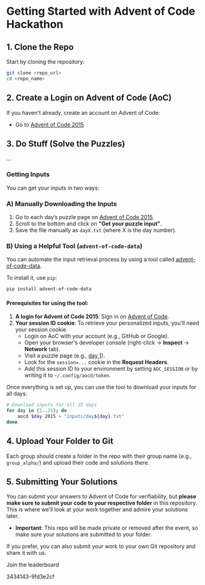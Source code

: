 
# Getting Started with Advent of Code Hackathon

## 1. Clone the Repo
Start by cloning the repository:

```bash
git clone <repo_url>
cd <repo_name>
```

## 2. Create a Login on Advent of Code (AoC)
If you haven't already, create an account on Advent of Code:
- Go to [Advent of Code 2015](https://adventofcode.com/2015)

## 3. Do Stuff (Solve the Puzzles)
...

### Getting Inputs

You can get your inputs in two ways:

### A) Manually Downloading the Inputs
1. Go to each day’s puzzle page on [Advent of Code 2015](https://adventofcode.com/2015).
2. Scroll to the bottom and click on **"Get your puzzle input"**.
3. Save the file manually as `dayX.txt` (where X is the day number).

### B) Using a Helpful Tool (`advent-of-code-data`)
You can automate the input retrieval process by using a tool called [advent-of-code-data](https://github.com/wimglenn/advent-of-code-data).

To install it, use `pip`:

```bash
pip install advent-of-code-data
```

#### Prerequisites for using the tool:
1. **A login for Advent of Code 2015**: Sign in on [Advent of Code](https://adventofcode.com/2015).
2. **Your session ID cookie**: To retrieve your personalized inputs, you'll need your session cookie.
   - Login on AoC with your account (e.g., GitHub or Google).
   - Open your browser's developer console (right-click → **Inspect** → **Network** tab).
   - Visit a puzzle page (e.g., [day 1](https://adventofcode.com/2015/day/1/input)).
   - Look for the `session=...` cookie in the **Request Headers**.
   - Add this session ID to your environment by setting `AOC_SESSION` or by writing it to `~/.config/aocd/token`.

Once everything is set up, you can use the tool to download your inputs for all days:

```bash
# Download inputs for all 25 days
for day in {1..25}; do
    aocd $day 2015 > "inputs/day${day}.txt"
done
```

## 4. Upload Your Folder to Git
Each group should create a folder in the repo with their group name (e.g., `group_alpha/`) and upload their code and solutions there.

## 5. Submitting Your Solutions
You can submit your answers to Advent of Code for verifiability, but **please make sure to submit your code to your respective folder** in this repository. This is where we’ll look at your work together and admire your solutions later.

- **Important**: This repo will be made private or removed after the event, so make sure your solutions are submitted to your folder.

If you prefer, you can also submit your work to your own Git repository and share it with us.


Join the leaderboard

3434143-9fd3e2cf